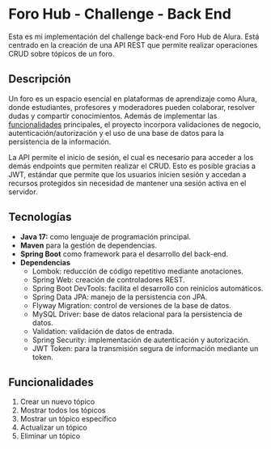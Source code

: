 # Foro Hub - Challenge - Back End
Esta es mi implementación del challenge back-end Foro Hub de Alura. Está centrado en la creación de una API REST que permite realizar operaciones CRUD sobre tópicos de un foro.

## Descripción
Un foro es un espacio esencial en plataformas de aprendizaje como Alura, donde estudiantes, profesores y moderadores pueden colaborar, resolver dudas y compartir conocimientos. 
Además de implementar las [funcionalidades](#funcionalidades) principales, el proyecto incorpora validaciones de negocio, autenticación/autorización y el uso de una base de datos para la persistencia de la información.

La API permite el inicio de sesión, el cual es necesario para acceder a los demás endpoints que permiten realizar el CRUD. Esto es posible gracias a JWT, estándar que permite que los usuarios inicien sesión y accedan a recursos protegidos sin necesidad de mantener una sesión activa en el servidor.

## Tecnologías
- **Java 17:** como lenguaje de programación principal.
- **Maven** para la gestión de dependencias.
- **Spring Boot** como framework para el desarrollo del back-end.
- **Dependencias**
  - Lombok: reducción de código repetitivo mediante anotaciones.
  - Spring Web: creación de controladores REST.
  - Spring Boot DevTools: facilita el desarrollo con reinicios automáticos.
  - Spring Data JPA: manejo de la persistencia con JPA.
  - Flyway Migration: control de versiones de la base de datos.
  - MySQL Driver: base de datos relacional para la persistencia de datos.
  - Validation: validación de datos de entrada.
  - Spring Security: implementación de autenticación y autorización.
  - JWT Token: para la transmisión segura de información mediante un token.

## Funcionalidades
1) Crear un nuevo tópico
2) Mostrar todos los tópicos
3) Mostrar un tópico específico
4) Actualizar un tópico
5) Eliminar un tópico
